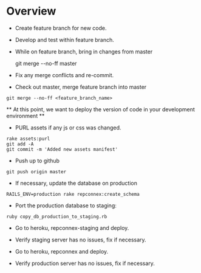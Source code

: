 # Overview

- Create feature branch for new code.

- Develop and test within feature branch.

- While on feature branch, bring in changes from master

  git merge --no-ff master
  
- Fix any merge conflicts and re-commit.

- Check out master, merge feature branch into master

```
git merge --no-ff <feature_branch_name>
```
   
** At this point, we want to deploy the version of code in your development environment **
  
- PURL assets if any js or css was changed.

```
rake assets:purl
git add -A
git commit -m 'Added new assets manifest'
```

- Push up to github

```
git push origin master
```
  
- If necessary, update the database on production

```
RAILS_ENV=production rake repconnex:create_schema
```
  
- Port the production database to staging:

```
ruby copy_db_production_to_staging.rb
```
  
- Go to heroku, repconnex-staging and deploy.

- Verify staging server has no issues, fix if necessary.

- Go to heroku, repconnex and deploy.

- Verify production server has no issues, fix if necessary.
